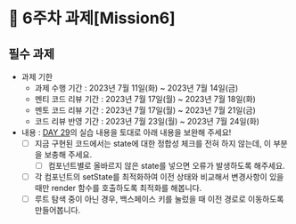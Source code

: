 # 📌 6주차 과제[Mission6]

## 필수 과제
- 과제 기한
  - 과제 수행 기간 : 2023년 7월 11일(화) ~ 2023년 7월 14일(금)
  - 멘티 코드 리뷰 기간 : 2023년 7월 17일(월) ~ 2023년 7월 18일(화)
  - 멘토 코드 리뷰 기간 : 2023년 7월 17일(월) ~ 2023년 7월 21일(금)
  - 코드 리뷰 반영 기간 : 2023년 7월 23일(월) ~ 2023년 7월 24일(화)
- 내용 : [DAY 29](https://school.programmers.co.kr/app/courses/17516/curriculum?week=7#part-46370)의 실습 내용을 토대로 아래 내용을 보완해 주세요!
  * [ ]  지금 구현된 코드에서는 state에 대한 정합성 체크를 전혀 하지 않는데, 이 부분을 보충해 주세요.
      * [ ]  컴포넌트별로 올바르지 않은 state를 넣으면 오류가 발생하도록 해주세요.
  * [ ] 각 컴포넌트의 setState를 최적화하여 이전 상태와 비교해서 변경사항이 있을 때만 render 함수를 호출하도록 최적화를 해봅니다.
  * [ ] 루트 탐색 중이 아닌 경우, 백스페이스 키를 눌렀을 때 이전 경로로 이동하도록 만들어봅니다.
